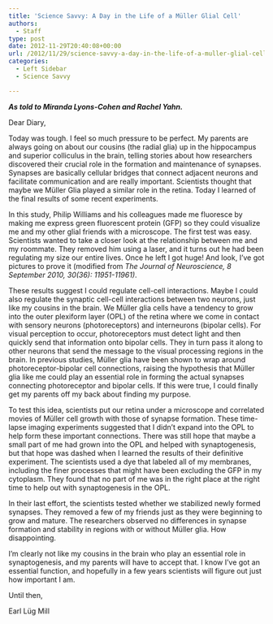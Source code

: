 ```yaml
---
title: 'Science Savvy: A Day in the Life of a Müller Glial Cell'
authors: 
  - Staff
type: post
date: 2012-11-29T20:40:08+00:00
url: /2012/11/29/science-savvy-a-day-in-the-life-of-a-muller-glial-cell/
categories:
  - Left Sidebar
  - Science Savvy

---
```

_**As told to Miranda Lyons-Cohen and Rachel Yahn.**_

Dear Diary,

Today was tough. I feel so much pressure to be perfect. My parents are always going on about our cousins (the radial glia) up in the hippocampus and superior colliculus in the brain, telling stories about how researchers discovered their crucial role in the formation and maintenance of synapses. Synapses are basically cellular bridges that connect adjacent neurons and facilitate communication and are really important. Scientists thought that maybe we Müller Glia played a similar role in the retina. Today I learned of the final results of some recent experiments.

In this study, Philip Williams and his colleagues made me fluoresce by making me express green fluorescent protein (GFP) so they could visualize me and my other glial friends with a microscope. The first test was easy. Scientists wanted to take a closer look at the relationship between me and my roommate. They removed him using a laser, and it turns out he had been regulating my size our entire lives. Once he left I got huge! And look, I’ve got pictures to prove it (modified from _The Journal of Neuroscience, 8 September 2010, 30(36): 11951-11961)_.<a href="http://www.reedquest.org/2012/11/science-savvy-a-day-in-the-life-of-a-muller-glial-cell/muller-glial-cell-pics/" rel="attachment wp-att-1862"><img class="alignright size-medium wp-image-1862" title="Muller Glial Cell" src="https://i2.wp.com/www.reedquest.org/wp-content/uploads/2012/11/muller-glial-cell-pics-270x300.jpg?resize=270%2C300" alt="" data-recalc-dims="1" /></a>

These results suggest I could regulate cell-cell interactions. Maybe I could also regulate the synaptic cell-cell interactions between two neurons, just like my cousins in the brain. We Müller glia cells have a tendency to grow into the outer plexiform layer (OPL) of the retina where we come in contact with sensory neurons (photoreceptors) and interneurons (bipolar cells). For visual perception to occur, photoreceptors must detect light and then quickly send that information onto bipolar cells. They in turn pass it along to other neurons that send the message to the visual processing regions in the brain. In previous studies, Müller glia have been shown to wrap around photoreceptor-bipolar cell connections, raising the hypothesis that Müller glia like me could play an essential role in forming the actual synapses connecting photoreceptor and bipolar cells. If this were true, I could finally get my parents off my back about finding my purpose.

To test this idea, scientists put our retina under a microscope and correlated movies of Müller cell growth with those of synapse formation. These time-lapse imaging experiments suggested that I didn’t expand into the OPL to help form these important connections. There was still hope that maybe a small part of me had grown into the OPL and helped with synaptogenesis, but that hope was dashed when I learned the results of their definitive experiment. The scientists used a dye that labeled all of my membranes, including the finer processes that might have been excluding the GFP in my cytoplasm. They found that no part of me was in the right place at the right time to help out with synaptogenesis in the OPL.

In their last effort, the scientists tested whether we stabilized newly formed synapses. They removed a few of my friends just as they were beginning to grow and mature. The researchers observed no differences in synapse formation and stability in regions with or without Müller glia. How disappointing.

I’m clearly not like my cousins in the brain who play an essential role in synaptogenesis, and my parents will have to accept that. I know I’ve got an essential function, and hopefully in a few years scientists will figure out just how important I am.

Until then,
  
Earl Lüg Mill